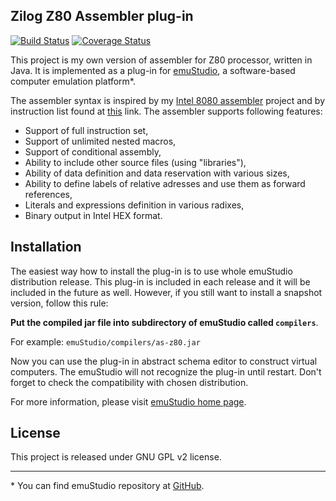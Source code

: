 Zilog Z80 Assembler plug-in
----------------------------
[![Build Status](https://travis-ci.org/vbmacher/as-z80.png)](https://travis-ci.org/vbmacher/as-z80)
[![Coverage Status](https://coveralls.io/repos/vbmacher/as-z80/badge.png?branch=branch-0_17)](https://coveralls.io/r/vbmacher/as-z80?branch=branch-0_17)


This project is my own version of assembler for Z80 processor, written in Java.
It is implemented as a plug-in for [emuStudio](http://emustudio.sf.net), a software-based computer
emulation platform\*.

The assembler syntax is inspired by my [Intel 8080 assembler](https://github.com/vbmacher/as-8080)
project and by instruction list found at [this](http://nemesis.lonestar.org/computers/tandy/software/apps/m4/qd/opcodes.html)
link. The assembler supports following features:

* Support of full instruction set,
* Support of unlimited nested macros,
* Support of conditional assembly,
* Ability to include other source files (using "libraries"),
* Ability of data definition and data reservation with various sizes,
* Ability to define labels of relative adresses and use them as forward references,
* Literals and expressions definition in various radixes,
* Binary output in Intel HEX format.

Installation
------------

The easiest way how to install the plug-in is to use whole emuStudio distribution release. This plug-in is
included in each release and it will be included in the future as well. However, if you still want to install
a snapshot version, follow this rule: 

**Put the compiled jar file into subdirectory of emuStudio called `compilers`**.

For example: `emuStudio/compilers/as-z80.jar`

Now you can use the plug-in in abstract schema editor to construct virtual computers. The emuStudio
will not recognize the plug-in until restart. Don't forget to check the compatibility with chosen
distribution.

For more information, please visit [emuStudio home page](http://emustudio.sourceforge.net/downloads.html).

License
-------

This project is released under GNU GPL v2 license.

* * *

\* You can find emuStudio repository at [GitHub](https://github.com/vbmacher/emuStudio).
